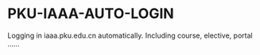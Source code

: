 # PKU-IAAA-AUTO-LOGIN
Logging in iaaa.pku.edu.cn automatically. Including course, elective, portal ......
